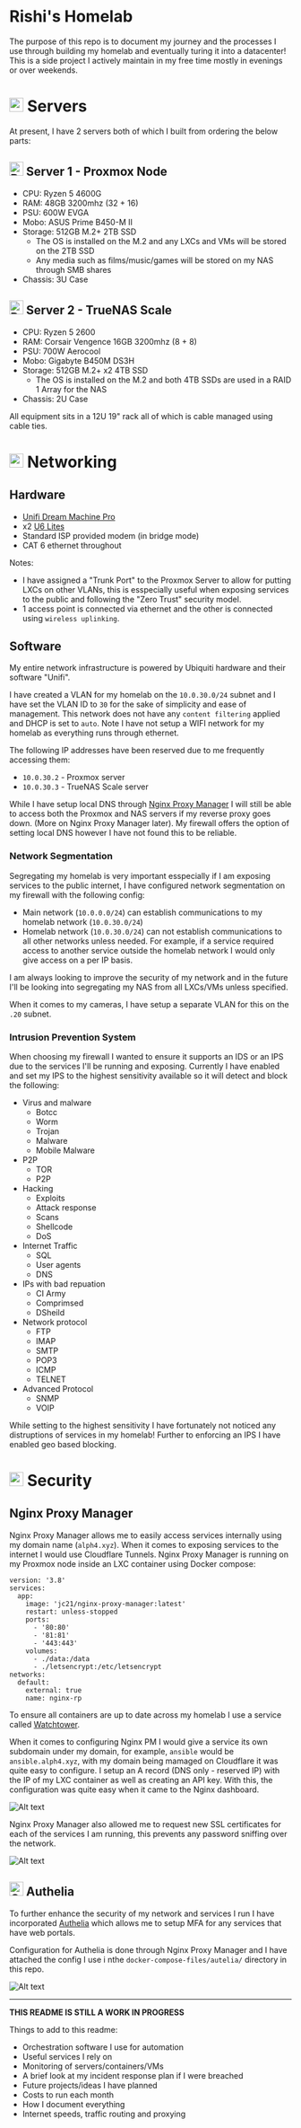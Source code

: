 # Rishi's Homelab

The purpose of this repo is to document my journey and the processes I use through building my homelab and eventually turing it into a datacenter! This is a side project I actively maintain in my free time mostly in evenings or over weekends. 

# <img src="https://raw.githubusercontent.com/Tarikul-Islam-Anik/Animated-Fluent-Emojis/master/Emojis/Objects/Hammer%20and%20Wrench.png" alt="Hammer and Wrench" width="25" height="25" /> Servers

At present, I have 2 servers both of which I built from ordering the below parts:

## <img src="https://raw.githubusercontent.com/Tarikul-Islam-Anik/Animated-Fluent-Emojis/master/Emojis/Objects/Pager.png" alt="Pager" width="25" height="25" /> Server 1 - Proxmox Node
- CPU: Ryzen 5 4600G 
- RAM: 48GB 3200mhz (32 + 16)
- PSU: 600W EVGA
- Mobo: ASUS Prime B450-M II
- Storage: 512GB M.2+ 2TB SSD
  - The OS is installed on the M.2 and any LXCs and VMs will be stored on the 2TB SSD
  - Any media such as films/music/games will be stored on my NAS through SMB shares
- Chassis: 3U Case

## <img src="https://raw.githubusercontent.com/Tarikul-Islam-Anik/Animated-Fluent-Emojis/master/Emojis/Objects/Pager.png" alt="Pager" width="25" height="25" /> Server 2 - TrueNAS Scale 
- CPU: Ryzen 5 2600 
- RAM: Corsair Vengence 16GB 3200mhz (8 + 8)
- PSU: 700W Aerocool
- Mobo: Gigabyte B450M DS3H
- Storage: 512GB M.2+ x2 4TB SSD
  - The OS is installed on the M.2 and both 4TB SSDs are used in a RAID 1 Array for the NAS
- Chassis: 2U Case

All equipment sits in a 12U 19" rack all of which is cable managed using cable ties.

# <img src="https://raw.githubusercontent.com/Tarikul-Islam-Anik/Animated-Fluent-Emojis/master/Emojis/Objects/Wireless.png" alt="Wireless" width="25" height="25" /> Networking

## Hardware

- [Unifi Dream Machine Pro](https://eu.store.ui.com/eu/en/products/udm-pro)
- x2 [U6 Lites](https://eu.store.ui.com/eu/en/products/u6-lite)
- Standard ISP provided modem (in bridge mode)
- CAT 6 ethernet throughout

Notes: 
- I have assigned a "Trunk Port" to the Proxmox Server to allow for putting LXCs on other VLANs, this is esspecially useful when exposing services to the public and following the "Zero Trust" security model. 
- 1 access point is connected via ethernet and the other is connected using `wireless uplinking`.


## Software

My entire network infrastructure is powered by Ubiquiti hardware and their software "Unifi".

I have created a VLAN for my homelab on the `10.0.30.0/24` subnet and I have set the VLAN ID to `30` for the sake of simplicity and ease of management. This network does not have any `content filtering` applied and DHCP is set to `auto`. Note I have not setup a WIFI network for my homelab as everything runs through ethernet.

The following IP addresses have been reserved due to me frequently accessing them:
- `10.0.30.2` - Proxmox server
- `10.0.30.3` - TrueNAS Scale server

While I have setup local DNS through [Nginx Proxy Manager](https://nginxproxymanager.com/) I will still be able to access both the Proxmox and NAS servers if my reverse proxy goes down. (More on Nginx Proxy Manager later). My firewall offers the option of setting local DNS however I have not found this to be reliable. 

### Network Segmentation

Segregating my homelab is very important esspecially if I am exposing services to the public internet, I have configured network segmentation on my firewall with the following config:

- Main network (`10.0.0.0/24`) can establish communications to my homelab network (`10.0.30.0/24`)
- Homelab network (`10.0.30.0/24`) can not establish communications to all other networks unless needed. For example, if a service required access to another service outside the homelab network I would only give access on a per IP basis. 

I am always looking to improve the security of my network and in the future I'll be looking into segregating my NAS from all LXCs/VMs unless specified. 

When it comes to my cameras, I have setup a separate VLAN for this on the `.20` subnet.

### Intrusion Prevention System

When choosing my firewall I wanted to ensure it supports an IDS or an IPS due to the services I'll be running and exposing. Currently I have enabled and set my IPS to the highest sensitivity available so it will detect and block the following:

- Virus and malware
  - Botcc
  - Worm
  - Trojan
  - Malware
  - Mobile Malware
- P2P
  - TOR
  - P2P
- Hacking
  - Exploits
  - Attack response
  - Scans
  - Shellcode
  - DoS
- Internet Traffic
  - SQL
  - User agents
  - DNS
- IPs with bad repuation
  - CI Army
  - Comprimsed
  - DSheild
- Network protocol
  - FTP
  - IMAP
  - SMTP
  - POP3
  - ICMP
  - TELNET
- Advanced Protocol
  - SNMP
  - VOIP 

While setting to the highest sensitivity I have fortunately not noticed any distruptions of services in my homelab! Further to enforcing an IPS I have enabled geo based blocking. 

# <img src="https://raw.githubusercontent.com/Tarikul-Islam-Anik/Animated-Fluent-Emojis/master/Emojis/Objects/Locked.png" alt="Locked" width="25" height="25" />   Security 

## Nginx Proxy Manager

Nginx Proxy Manager allows me to easily access services internally using my domain name (`alph4.xyz`). When it comes to exposing services to the internet I would use Cloudflare Tunnels. Nginx Proxy Manager is running on my Proxmox node inside an LXC container using Docker compose:

```
version: '3.8'
services:
  app:
    image: 'jc21/nginx-proxy-manager:latest'
    restart: unless-stopped
    ports:
      - '80:80'
      - '81:81'
      - '443:443'
    volumes:
      - ./data:/data
      - ./letsencrypt:/etc/letsencrypt
networks:
  default:
    external: true
    name: nginx-rp
```

To ensure all containers are up to date across my homelab I use a service called [Watchtower](https://github.com/containrrr/watchtower). 

When it comes to configuring Nginx PM I would give a service its own subdomain under my domain, for example, `ansible` would be `ansible.alph4.xyz`, with my domain being mamaged on Cloudflare it was quite easy to configure. I setup an A record (DNS only - reserved IP) with the IP of my LXC container as well as creating an API key. With this, the configuration was quite easy when it came to the Nginx dashboard. 

![Alt text](/archive/images/image.png)

Nginx Proxy Manager also allowed me to request new SSL certificates for each of the services I am running, this prevents any password sniffing over the network. 

![Alt text](/archive/images/image3.png)

## <img src="https://raw.githubusercontent.com/Tarikul-Islam-Anik/Animated-Fluent-Emojis/master/Emojis/Objects/Old%20Key.png" alt="Old Key" width="25" height="25" /> Authelia

To further enhance the security of my network and services I run I have incorporated [Authelia](https://www.authelia.com/) which allows me to setup MFA for any services that have web portals.

Configuration for Authelia is done through Nginx Proxy Manager and I have attached the config I use i nthe `docker-compose-files/autelia/` directory in this repo. 

![Alt text](/archive/images/image2.png)

---

**THIS README IS STILL A WORK IN PROGRESS**

Things to add to this readme:
- Orchestration software I use for automation
- Useful services I rely on
- Monitoring of servers/containers/VMs
- A brief look at my incident response plan if I were breached
- Future projects/ideas I have planned
- Costs to run each month
- How I document everything
- Internet speeds, traffic routing and proxying